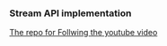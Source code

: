### Stream API implementation

[The repo for Follwing the youtube video](https://www.youtube.com/watch?v=xgHGpsubL5M)
